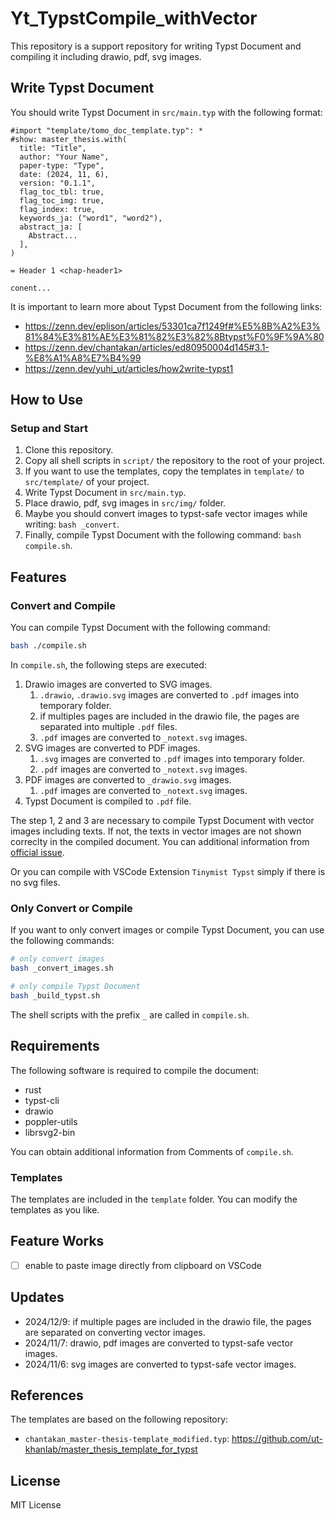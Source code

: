 # Yt_TypstCompile_withVector

This repository is a support repository for writing Typst Document and compiling it including drawio, pdf, svg images.

## Write Typst Document

You should write Typst Document in `src/main.typ` with the following format:

```typst
#import "template/tomo_doc_template.typ": *
#show: master_thesis.with(
  title: "Title",
  author: "Your Name",
  paper-type: "Type",
  date: (2024, 11, 6),
  version: "0.1.1",
  flag_toc_tbl: true,
  flag_toc_img: true, 
  flag_index: true,
  keywords_ja: ("word1", "word2"),
  abstract_ja: [
    Abstract...
  ],
)

= Header 1 <chap-header1>

conent...
```

It is important to learn more about Typst Document from the following links:

- https://zenn.dev/eplison/articles/53301ca7f1249f#%E5%8B%A2%E3%81%84%E3%81%AE%E3%81%82%E3%82%8Btypst%F0%9F%9A%80
- https://zenn.dev/chantakan/articles/ed80950004d145#3.1-%E8%A1%A8%E7%B4%99
- https://zenn.dev/yuhi_ut/articles/how2write-typst1

## How to Use

### Setup and Start

1. Clone this repository.
2. Copy all shell scripts in `script/` the repository to the root of your project.
3. If you want to use the templates, copy the templates in `template/` to `src/template/` of your project.
4. Write Typst Document in `src/main.typ`.
5. Place drawio, pdf, svg images in `src/img/` folder.
6. Maybe you should convert images to typst-safe vector images while writing: `bash _convert`.
7. Finally, compile Typst Document with the following command: `bash compile.sh`.

## Features

### Convert and Compile

You can compile Typst Document with the following command:

```bash
bash ./compile.sh
```

In `compile.sh`, the following steps are executed:
1. Drawio images are converted to SVG images.
   1. `.drawio`, `.drawio.svg` images are converted to `.pdf` images into temporary folder.
   2. if multiples pages are included in the drawio file, the pages are separated into multiple `.pdf` files.
   3. `.pdf` images are converted to `_notext.svg` images.
2. SVG images are converted to PDF images.
   1. `.svg` images are converted to `.pdf` images into temporary folder.
   2. `.pdf` images are converted to `_notext.svg` images.
3. PDF images are converted to `_drawio.svg` images.
   1. `.pdf` images are converted to `_notext.svg` images.
4. Typst Document is compiled to `.pdf` file.

The step 1, 2 and 3 are necessary to compile Typst Document with vector images including texts. If not, the texts in vector images are not shown correclty in the compiled document. You can additional information from [official issue](https://github.com/typst/typst/issues/1421).

Or you can compile with VSCode Extension `Tinymist Typst` simply if there is no svg files.

### Only Convert or Compile

If you want to only convert images or compile Typst Document, you can use the following commands:

```bash
# only convert images
bash _convert_images.sh

# only compile Typst Document
bash _build_typst.sh
```

The shell scripts with the prefix `_` are called in `compile.sh`.

## Requirements

The following software is required to compile the document:

- rust
- typst-cli
- drawio
- poppler-utils
- librsvg2-bin

You can obtain additional information from Comments of `compile.sh`.

### Templates

The templates are included in the `template` folder. You can modify the templates as you like.

## Feature Works

- [ ] enable to paste image directly from clipboard on VSCode

## Updates

- 2024/12/9: if multiple pages are included in the drawio file, the pages are separated on converting vector images.
- 2024/11/7: drawio, pdf images are converted to typst-safe vector images.
- 2024/11/6: svg images are converted to typst-safe vector images.

## References

The templates are based on the following repository:

- `chantakan_master-thesis-template_modified.typ`: https://github.com/ut-khanlab/master_thesis_template_for_typst

## License

MIT License


